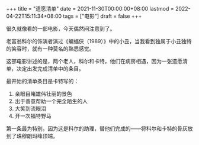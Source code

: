 +++
title = "遗愿清单"
date = 2021-11-30T00:00:00+08:00
lastmod = 2022-04-22T15:11:34+08:00
tags = ["电影"]
draft = false
+++

很久就像看的一部电影，今天偶然间注意到了。

老富翁科尔的饰演者演过《蝙蝠侠（1989）》中的小丑，当我看到独属于小丑独特的笑容时，就有一种莫名的熟悉感觉。

这部电影讲述的是，两个老人，科尔和卡特，他们在病房相遇，因为一张遗愿清单，决定出发完成清单中的条目。

最开始的清单条目是卡特写的：

1.  亲眼目睹雄伟壮丽的景色
2.  出于善意帮助一个完全陌生的人
3.  大笑到流眼泪
4.  开一次福特野马

第一条最为特别，因为这是科尔的助理，替他们完成的——将科尔和卡特的骨灰放到了珠穆朗玛峰顶端。
